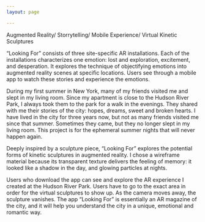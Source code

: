 ```yaml
---
layout: page

---
```

Augmented Reality/ Storrytelling/ Mobile Experience/ Virtual Kinetic Sculptures 


“Looking For” consists of three site-specific AR installations. Each of the installations characterizes one emotion: lost and exploration, excitement, and desperation. It explores the technique of objectifying emotions into augmented reality scenes at specific locations. Users see through a mobile app to watch these stories and experience the emotions.
 
 
During my first summer in New York, many of my friends visited me and slept in my living room. Since my apartment is close to the Hudson River Park, I always took them to the park for a walk in the evenings. They shared with me their stories of the city: hopes, dreams, sweet and broken hearts. I have lived in the city for three years now, but not as many friends visited me since that summer. Sometimes they came, but they no longer slept in my living room. This project is for the ephemeral summer nights that will never happen again.

Deeply inspired by a sculpture piece, “Looking For” explores the potential forms of kinetic sculptures in augmented reality. I chose a wireframe material because its transparent texture delivers the feeling of memory: it looked like a shadow in the day, and glowing particles at nights.

Users who download the app can see and explore the AR experience I created at the Hudson River Park. Users have to go to the exact area in order for the virtual sculptures to show up. As the camera moves away, the sculpture vanishes.  The app “Looking For” is essentially an AR magazine of the city, and it will help you understand the city in a  unique, emotional and romantic way. 
